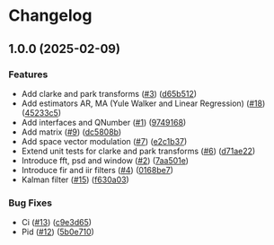 # Changelog

## 1.0.0 (2025-02-09)


### Features

* Add clarke and park transforms ([#3](https://github.com/embedded-pro/embedded-dsp-control/issues/3)) ([d65b512](https://github.com/embedded-pro/embedded-dsp-control/commit/d65b512c7653442229ce4a8291dce8a04ce35767))
* Add estimators AR, MA (Yule Walker and Linear Regression) ([#18](https://github.com/embedded-pro/embedded-dsp-control/issues/18)) ([45233c5](https://github.com/embedded-pro/embedded-dsp-control/commit/45233c569bc47d14b0b077775ecff1311f188ef9))
* Add interfaces and QNumber ([#1](https://github.com/embedded-pro/embedded-dsp-control/issues/1)) ([9749168](https://github.com/embedded-pro/embedded-dsp-control/commit/9749168b82b18871280f34626c732758356e13b5))
* Add matrix ([#9](https://github.com/embedded-pro/embedded-dsp-control/issues/9)) ([dc5808b](https://github.com/embedded-pro/embedded-dsp-control/commit/dc5808b4337f2bfe0ee10eeb1791d334aa4f961b))
* Add space vector modulation ([#7](https://github.com/embedded-pro/embedded-dsp-control/issues/7)) ([e2c1b37](https://github.com/embedded-pro/embedded-dsp-control/commit/e2c1b3719d3c45ab94cd3dd679f69ca21c590c0f))
* Extend unit tests for clarke and park transforms ([#6](https://github.com/embedded-pro/embedded-dsp-control/issues/6)) ([d71ae22](https://github.com/embedded-pro/embedded-dsp-control/commit/d71ae22fd1534f7d523a0faa0d84ed58cfb6fcb7))
* Introduce fft, psd and window ([#2](https://github.com/embedded-pro/embedded-dsp-control/issues/2)) ([7aa501e](https://github.com/embedded-pro/embedded-dsp-control/commit/7aa501ebd7a6128241c2a478e6f584535bd99f03))
* Introduce fir and iir filters ([#4](https://github.com/embedded-pro/embedded-dsp-control/issues/4)) ([0168be7](https://github.com/embedded-pro/embedded-dsp-control/commit/0168be7d8b44f6c23cfce27a98d8f87de9aed267))
* Kalman filter ([#15](https://github.com/embedded-pro/embedded-dsp-control/issues/15)) ([f630a03](https://github.com/embedded-pro/embedded-dsp-control/commit/f630a038ddfac4e05533159b669b4d76f73506c9))


### Bug Fixes

* Ci ([#13](https://github.com/embedded-pro/embedded-dsp-control/issues/13)) ([c9e3d65](https://github.com/embedded-pro/embedded-dsp-control/commit/c9e3d656a23f4ada2f76aae34ff6f24384ef819a))
* Pid ([#12](https://github.com/embedded-pro/embedded-dsp-control/issues/12)) ([5b0e710](https://github.com/embedded-pro/embedded-dsp-control/commit/5b0e710cc11eb26a2b24175edb3cfa8867890fd8))
